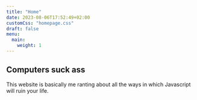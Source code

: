 ```yaml
---
title: "Home"
date: 2023-08-06T17:52:49+02:00
customCss: "homepage.css"
draft: false
menu: 
  main:
    weight: 1
---
```


## Computers suck ass

This website is basically me ranting about all the ways in which Javascript will ruin your life.
